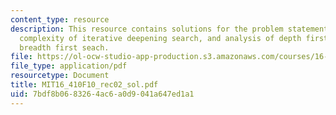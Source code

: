 ```yaml
---
content_type: resource
description: This resource contains solutions for the problem statements related to
  complexity of iterative deepening search, and analysis of depth first search and
  breadth first seach.
file: https://ol-ocw-studio-app-production.s3.amazonaws.com/courses/16-410-principles-of-autonomy-and-decision-making-fall-2010/7bdf8b0683264ac6a0d9041a647ed1a1_MIT16_410F10_rec02_sol.pdf
file_type: application/pdf
resourcetype: Document
title: MIT16_410F10_rec02_sol.pdf
uid: 7bdf8b06-8326-4ac6-a0d9-041a647ed1a1
---
```

